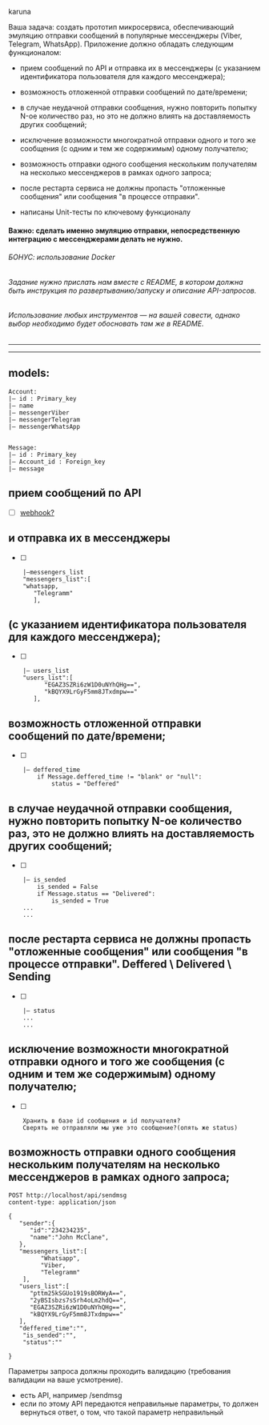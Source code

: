 karuna

Ваша задача: создать прототип микросервиса, обеспечивающий эмуляцию отправки сообщений в популярные мессенджеры (Viber, Telegram, WhatsApp).
Приложение должно обладать следующим функционалом:

* прием сообщений по API и отправка их в мессенджеры (с указанием идентификатора пользователя для каждого мессенджера);
* возможность отложенной отправки сообщений по дате/времени;
* в случае неудачной отправки сообщения, нужно повторить попытку N-ое количество раз, но это не должно влиять на доставляемость других сообщений;
* исключение возможности многократной отправки одного и того же сообщения (с одним и тем же содержимым) одному получателю;
* возможность отправки одного сообщения нескольким получателям на несколько мессенджеров в рамках одного запроса;
* после рестарта сервиса не должны пропасть "отложенные сообщения" или сообщения "в процессе отправки".

* написаны Unit-тесты по ключевому функционалу


#### Важно: сделать именно эмуляцию отправки, непосредственную интеграцию с мессенджерами делать не нужно.
###### БОНУС: использование Docker
###### Задание нужно прислать нам вместе с README, в котором должна быть инструкция по развертыванию/запуску и описание API-запросов.
###### Использование любых инструментов — на вашей совести, однако выбор необходимо будет обосновать там же в README.
-----------------

-----------------


models:
-------

    Account:
    |— id : Primary_key
    |— name
    |— messengerViber
    |— messengerTelegram
    |— messengerWhatsApp


    Message:
    |— id : Primary_key
    |— Account_id : Foreign_key
    |— message

прием сообщений по API
----------------------

- [ ] [webhook?](https://developers.viber.com/docs/api/python-bot-api/#setting-a-webhook)

и отправка их в мессенджеры  
---------------------------
- [ ] 

        |—messengers_list  
        "messengers_list":[  
        "whatsapp,  
           "Telegramm"
           ],

(с указанием идентификатора пользователя для каждого мессенджера);
------------------------------------------------------------------
- [ ] 

        |— users_list
        "users_list":[
              "EGAZ3SZRi6zW1D0uNYhQHg==",
              "kBQYX9LrGyF5mm8JTxdmpw=="
           ],


возможность отложенной отправки сообщений по дате/времени;
----------------------------------------------------------
- [ ] 

        |— deffered_time
            if Message.deffered_time != "blank" or "null":
                status = "Deffered"

в случае неудачной отправки сообщения, нужно повторить попытку N-ое количество раз, это не должно влиять на доставляемость других сообщений;
--------------------------------------------------------------------------------------------------------------------------------------------
- [ ] 
    
        |— is_sended
            is_sended = False
            if Message.status == "Delivered":
                is_sended = True
        ...
        ...

после рестарта сервиса не должны пропасть "отложенные сообщения" или сообщения "в процессе отправки". Deffered \ Delivered \ Sending
------------------------------------------------------------------------------------------------------------------------------------
- [ ] 
        
        |— status
        ...
        ...

исключение возможности многократной отправки одного и того же сообщения (с одним и тем же содержимым) одному получателю;
------------------------------------------------------------------------------------------------------------------------
- [ ] 
    
        Хранить в базе id сообщения и id получателя? 
        Сверять не отправляли мы уже это сообщение?(опять же status)

возможность отправки одного сообщения нескольким получателям на несколько мессенджеров в рамках одного запроса;
---------------------------------------------------------------------------------------------------------------

    POST http://localhost/api/sendmsg
    content-type: application/json
    
    {
       "sender":{
          "id":"234234235",
          "name":"John McClane",
       },
       "messengers_list":[
             "Whatsapp",
             "Viber,
             "Telegramm"
        ],
       "users_list":[
          "pttm25kSGUo1919sBORWyA==",
          "2yBSIsbzs7sSrh4oLm2hdQ==",
          "EGAZ3SZRi6zW1D0uNYhQHg==",
          "kBQYX9LrGyF5mm8JTxdmpw=="
       ],
       "deffered_time":"",
        "is_sended":"",
        "status":""
    
    }

Параметры запроса должны проходить валидацию (требования валидации на ваше усмотрение).
* есть API,  например   /sendmsg
* если по этому API передаются неправильные параметры, то должен вернуться ответ, о том, что такой параметр неправильный